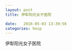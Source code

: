 ```yaml
--- 
layout: post 
title: 伊犁阳光女子医院

date:   2016-05-03 13:39:56 
categories: hosp 
--- 
```

   
伊犁阳光女子医院
